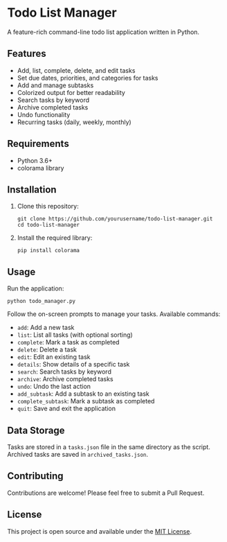 # Todo List Manager

A feature-rich command-line todo list application written in Python.

## Features

- Add, list, complete, delete, and edit tasks
- Set due dates, priorities, and categories for tasks
- Add and manage subtasks
- Colorized output for better readability
- Search tasks by keyword
- Archive completed tasks
- Undo functionality
- Recurring tasks (daily, weekly, monthly)

## Requirements

- Python 3.6+
- colorama library

## Installation

1. Clone this repository:
   ```
   git clone https://github.com/yourusername/todo-list-manager.git
   cd todo-list-manager
   ```

2. Install the required library:
   ```
   pip install colorama
   ```

## Usage

Run the application:

```
python todo_manager.py
```

Follow the on-screen prompts to manage your tasks. Available commands:

- `add`: Add a new task
- `list`: List all tasks (with optional sorting)
- `complete`: Mark a task as completed
- `delete`: Delete a task
- `edit`: Edit an existing task
- `details`: Show details of a specific task
- `search`: Search tasks by keyword
- `archive`: Archive completed tasks
- `undo`: Undo the last action
- `add_subtask`: Add a subtask to an existing task
- `complete_subtask`: Mark a subtask as completed
- `quit`: Save and exit the application

## Data Storage

Tasks are stored in a `tasks.json` file in the same directory as the script. Archived tasks are saved in `archived_tasks.json`.

## Contributing

Contributions are welcome! Please feel free to submit a Pull Request.

## License

This project is open source and available under the [MIT License](LICENSE).
